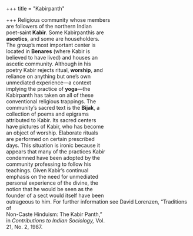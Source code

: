 +++
title = "Kabirpanth"

+++
Religious community whose members  
are followers of the northern Indian  
poet-saint **Kabir**. Some Kabirpanthis are  
**ascetics**, and some are householders.  
The group’s most important center is  
located in **Benares** (where Kabir is  
believed to have lived) and houses an  
ascetic community. Although in his  
poetry Kabir rejects ritual, **worship**, and  
reliance on anything but one’s own  
unmediated experience—a context  
implying the practice of **yoga**—the  
Kabirpanth has taken on all of these  
conventional religious trappings. The  
community’s sacred text is the **Bijak**, a  
collection of poems and epigrams  
attributed to Kabir. Its sacred centers  
have pictures of Kabir, who has become  
an object of worship. Elaborate rituals  
are performed on certain prescribed  
days. This situation is ironic because it  
appears that many of the practices Kabir  
condemned have been adopted by the  
community professing to follow his  
teachings. Given Kabir’s continual  
emphasis on the need for unmediated  
personal experience of the divine, the  
notion that he would be seen as the  
founder of a sect would itself have been  
outrageous to him. For further information see David Lorenzen, “Traditions of  
Non-Caste Hinduism: The Kabir Panth,”  
in *Contributions to Indian Sociology,* Vol.  
21, No. 2, 1987.
